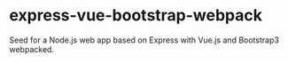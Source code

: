 # express-vue-bootstrap-webpack
Seed for a Node.js web app based on Express with Vue.js and Bootstrap3 webpacked.
